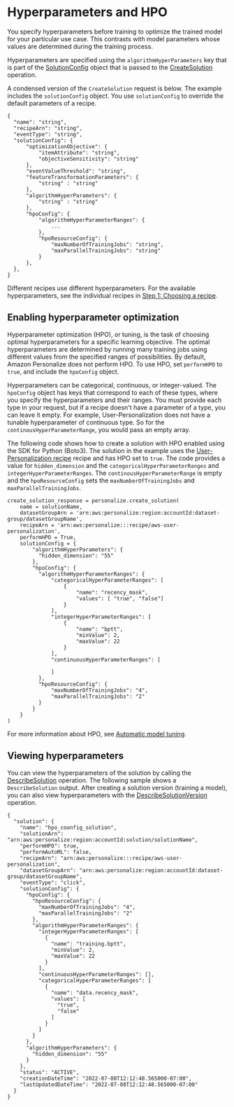 # Hyperparameters and HPO<a name="customizing-solution-config-hpo"></a>

You specify hyperparameters before training to optimize the trained model for your particular use case\. This contrasts with model parameters whose values are determined during the training process\.

Hyperparameters are specified using the `algorithmHyperParameters` key that is part of the [SolutionConfig](API_SolutionConfig.md) object that is passed to the [CreateSolution](API_CreateSolution.md) operation\.

A condensed version of the `CreateSolution` request is below\. The example includes the `solutionConfig` object\. You use `solutionConfig` to override the default parameters of a recipe\. 

```
{
  "name": "string",
  "recipeArn": "string",
  "eventType": "string",
  "solutionConfig": {
      "optimizationObjective": {
          "itemAttribute": "string",
          "objectiveSensitivity": "string"
      },
      "eventValueThreshold": "string",
      "featureTransformationParameters": {
          "string" : "string"
      },
      "algorithmHyperParameters": {
          "string" : "string"
      },
      "hpoConfig": {
          "algorithmHyperParameterRanges": {
              ...
          },
          "hpoResourceConfig": {
              "maxNumberOfTrainingJobs": "string",
              "maxParallelTrainingJobs": "string"
          }
      },
  },
}
```

Different recipes use different hyperparameters\. For the available hyperparameters, see the individual recipes in [Step 1: Choosing a recipe](working-with-predefined-recipes.md)\.

## Enabling hyperparameter optimization<a name="hpo-tuning"></a>

Hyperparameter optimization \(HPO\), or tuning, is the task of choosing optimal hyperparameters for a specific learning objective\. The optimal hyperparameters are determined by running many training jobs using different values from the specified ranges of possibilities\. By default, Amazon Personalize does not perform HPO\. To use HPO, set `performHPO` to `true`, and include the `hpoConfig` object\.

Hyperparameters can be categorical, continuous, or integer\-valued\. The `hpoConfig` object has keys that correspond to each of these types, where you specify the hyperparameters and their ranges\. You must provide each type in your request, but if a recipe doesn't have a parameter of a type, you can leave it empty\. For example, User\-Personalization does not have a tunable hyperparameter of continuous type\. So for the `continousHyperParameterRange`, you would pass an empty array\. 

The following code shows how to create a solution with HPO enabled using the SDK for Python \(Boto3\)\. The solution in the example uses the [User\-Personalization recipe](native-recipe-new-item-USER_PERSONALIZATION.md) recipe and has HPO set to `true`\. The code provides a value for `hidden_dimension` and the `categoricalHyperParameterRanges` and `integerHyperParameterRanges`\. The `continousHyperParameterRange` is empty and the `hpoResourceConfig` sets the `maxNumberOfTrainingJobs` and `maxParallelTrainingJobs`\. 

```
create_solution_response = personalize.create_solution(
    name = solutionName,
    datasetGroupArn = 'arn:aws:personalize:region:accountId:dataset-group/datasetGroupName',
    recipeArn = 'arn:aws:personalize:::recipe/aws-user-personalization',
    performHPO = True,
    solutionConfig = {
        "algorithmHyperParameters": {
          "hidden_dimension": "55"
        },
        "hpoConfig": {
          "algorithmHyperParameterRanges": {
              "categoricalHyperParameterRanges": [
                  {
                      "name": "recency_mask",
                      "values": [ "true", "false"]
                  }
              ],
              "integerHyperParameterRanges": [
                  {
                      "name": "bptt",
                      "minValue": 2,
                      "maxValue": 22
                  }
              ],
              "continuousHyperParameterRanges": [

              ]
          },
          "hpoResourceConfig": {
              "maxNumberOfTrainingJobs": "4",
              "maxParallelTrainingJobs": "2"
          }
        }
    }
)
```

For more information about HPO, see [Automatic model tuning](https://docs.aws.amazon.com/sagemaker/latest/dg/automatic-model-tuning.html)\. 

## Viewing hyperparameters<a name="viewing-hyperparameters"></a>

You can view the hyperparameters of the solution by calling the [DescribeSolution](API_DescribeSolution.md) operation\. The following sample shows a `DescribeSolution` output\. After creating a solution version \(training a model\), you can also view hyperparameters with the [DescribeSolutionVersion](API_DescribeSolutionVersion.md) operation\.

```
{
  "solution": {
    "name": "hpo_coonfig_solution",
    "solutionArn": "arn:aws:personalize:region:accountId:solution/solutionName",
    "performHPO": true,
    "performAutoML": false,
    "recipeArn": "arn:aws:personalize:::recipe/aws-user-personalization",
    "datasetGroupArn": "arn:aws:personalize:region:accountId:dataset-group/datasetGroupName",
    "eventType": "click",
    "solutionConfig": {
      "hpoConfig": {
        "hpoResourceConfig": {
          "maxNumberOfTrainingJobs": "4",
          "maxParallelTrainingJobs": "2"
        },
        "algorithmHyperParameterRanges": {
          "integerHyperParameterRanges": [
            {
              "name": "training.bptt",
              "minValue": 2,
              "maxValue": 22
            }
          ],
          "continuousHyperParameterRanges": [],
          "categoricalHyperParameterRanges": [
            {
              "name": "data.recency_mask",
              "values": [
                "true",
                "false"
              ]
            }
          ]
        }
      },
      "algorithmHyperParameters": {
        "hidden_dimension": "55"
      }
    },
    "status": "ACTIVE",
    "creationDateTime": "2022-07-08T12:12:48.565000-07:00",
    "lastUpdatedDateTime": "2022-07-08T12:12:48.565000-07:00"
  }
}
```
